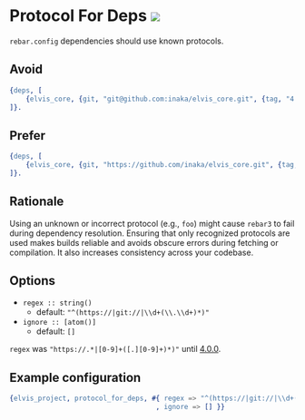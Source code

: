 # Protocol For Deps [![](https://img.shields.io/badge/since-2.0.0-blue)](https://github.com/inaka/elvis_core/releases/tag/2.0.0)

`rebar.config` dependencies should use known protocols.

## Avoid

```erlang
{deps, [
    {elvis_core, {git, "git@github.com:inaka/elvis_core.git", {tag, "4.0.0"}}}
]}.
```

## Prefer

```erlang
{deps, [
    {elvis_core, {git, "https://github.com/inaka/elvis_core.git", {tag, "4.0.0"}}}
]}.
```

## Rationale

Using an unknown or incorrect protocol (e.g., `foo`) might cause `rebar3` to fail during dependency
resolution. Ensuring that only recognized protocols are used makes builds reliable and avoids
obscure errors during fetching or compilation. It also increases consistency across your codebase.

## Options

- `regex :: string()`
  - default: `"^(https://|git://|\\d+(\\.\\d+)*)"`
- `ignore :: [atom()]`
  - default: `[]`

`regex` was
`"https://.*|[0-9]+([.][0-9]+)*)"` until [4.0.0](https://github.com/inaka/elvis_core/releases/tag/4.0.0).

## Example configuration

```erlang
{elvis_project, protocol_for_deps, #{ regex => "^(https://|git://|\\d+(\\.\\d+)*)"
                                    , ignore => [] }}
```
